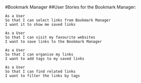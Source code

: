 #Bookmark Manager
##User Stories for the Bookmark Manager:

```
As a User
So that I can select links from Bookmark Manager
I want it to show me saved links
```
```
As a User
So that I can visit my favourite websites
I want to save links to the Bookmark Manager
```
```
As a User
So that I can organise my links
I want to add tags to my saved links
```
```
As a User
So that I can find related links
I want to filter the links by tags
```
